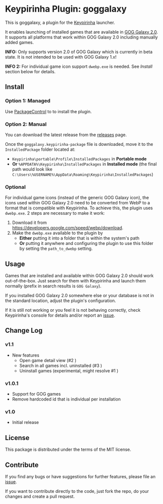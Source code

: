 # Keypirinha Plugin: goggalaxy

This is goggalaxy, a plugin for the [Keypirinha](http://keypirinha.com)
launcher.

It enables launching of installed games that are available in
[GOG Galaxy 2.0](https://www.gogalaxy.com/). It supports all platforms that work
within GOG Galaxy 2.0 including manually added games.

**INFO:** Only supports version 2.0 of GOG Galaxy which is currently in beta
state. It is not intended to be used with GOG Galaxy 1.x!

**INFO 2:** For individual game icon support `dwebp.exe` is needed. See
*Install* section below for details.


## Install

### Option 1: Managed

Use [PackageControl](https://github.com/ueffel/Keypirinha-PackageControl) to
to install the plugin.

### Option 2: Manual

You can download the latest release from the
[releases](https://github.com/Torben2000/keypirinha-goggalaxy/releases) page.

Once the `goggalaxy.keypirinha-package` file is downloaded, move it to the
`InstalledPackage` folder located at:

* `Keypirinha\portable\Profile\InstalledPackages` in **Portable mode**
* **Or** `%APPDATA%\Keypirinha\InstalledPackages` in **Installed mode** (the
  final path would look like
  `C:\Users\%USERNAME%\AppData\Roaming\Keypirinha\InstalledPackages`)

### Optional
For individual game icons (instead of the generic GOG Galaxy icon), the icons
used within GOG Galaxy 2.0 need to be converted from WebP to a format that is
compatible with Keypirinha. To achieve this, the plugin uses `dwebp.exe`.
2 steps are necessary to make it work:

1. Download it from https://developers.google.com/speed/webp/download.
2. Make the `dwebp.exe` available to the plugin by
   * **Either** putting it into a folder that is within the system's path
   * **Or** putting it anywhere and configuring the plugin to use this folder by
   setting the `path_to_dwebp` setting.


## Usage

Games that are installed and available within GOG Galaxy 2.0 should work
out-of-the-box. Just search for them with Keypirinha and launch them normally
(prefix in search results is `GOG Galaxy`).

If you installed GOG Galaxy 2.0 somewhere else or your database is not in the
standard location, adjust the plugin's configuration.

If it is still not working or you feel it is not behaving correctly, check
Keypirinha's console for details and/or report an
[issue](https://github.com/Torben2000/keypirinha-goggalaxy/issues).


## Change Log

### v1.1

* New features
  * Open game detail view (#2 )
  * Search in all games incl. uninstalled (#3 )
  * Uninstall games (experimental, might resolve #1 )

### v1.0.1

* Support for GOG games
* Remove hardcoded id that is individual per installation

### v1.0

* Initial release


## License

This package is distributed under the terms of the MIT license.


## Contribute

If you find any bugs or have suggestions for further features, please file an
[issue](https://github.com/Torben2000/keypirinha-goggalaxy/issues).

If you want to contribute directly to the code, just fork the repo, do your
changes and create a pull request.
